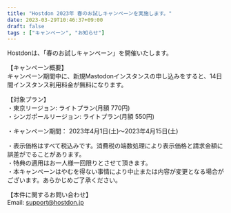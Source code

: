 ```yaml
---
title: "Hostdon 2023年 春のお試しキャンペーンを実施します。"
date: 2023-03-29T10:46:37+09:00
draft: false
tags : ["キャンペーン", "お知らせ"]
---
```


Hostdonは、「春のお試しキャンペーン」を開催いたします。  
  
【キャンペーン概要】    
キャンペーン期間中に、新規Mastodonインスタンスの申し込みをすると、14日間インスタンス利用料金が無料になります。  
  
【対象プラン】  
・東京リージョン:  ライトプラン(月額 770円)  
・シンガポールリージョン:  ライトプラン(月額 550円)  
  
・キャンペーン期間： 2023年4月1日(土)～2023年4月15日(土)  
  
・表示価格はすべて税込みです。消費税の端数処理により表示価格と請求金額に誤差がでることがあります。  
・特典の適用はお一人様一回限りとさせて頂きます。  
・本キャンペーンはやむを得ない事情により中止または内容が変更となる場合がございます。あらかじめご了承ください。  
  
【本件に関するお問い合わせ】  
Email: support@hostdon.jp